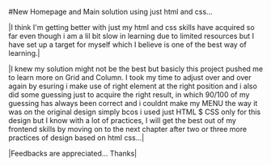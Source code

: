#New Homepage and Main solution using just html and css...

|I think I'm getting better with just my html and css skills have acquired so far even though i am a lil bit slow in learning due to limited resources but I have set up a target for myself which I believe is one of the best way of learning.|


|I knew my solution might not be the best  but basicly this project pushed me to learn more on Grid and Column. I took my time to adjust over and over again by esuring i make use of right element at the right position and i also did some guessing just to acquire the right result, in which 90/100 of my guessing has always been correct and i couldnt make my MENU the way it was on the original design simply bcos i used just HTML $ CSS only for this design but I know with a lot of practices, I will get the best out of my frontend skills by moving on to the next chapter after two or three more practices of design based on html css...|

|Feedbacks are appreciated...
Thanks|
